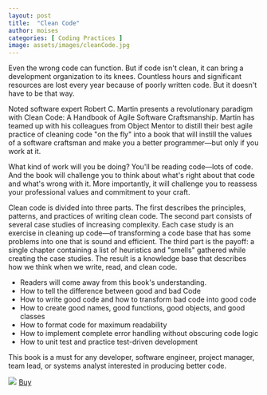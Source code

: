 ```yaml
---
layout: post
title:  "Clean Code"
author: moises
categories: [ Coding Practices ]
image: assets/images/cleanCode.jpg
---
```


Even the wrong code can function. But if code isn't clean, it can bring a development organization to its knees. Countless hours and significant resources are lost every year because of poorly written code. But it doesn't have to be that way.

Noted software expert Robert C. Martin presents a revolutionary paradigm with Clean Code: A Handbook of Agile Software Craftsmanship. Martin has teamed up with his colleagues from Object Mentor to distill their best agile practice of cleaning code "on the fly" into a book that will instill the values of a software craftsman and make you a better programmer—but only if you work at it.

What kind of work will you be doing? You'll be reading code—lots of code. And the book will challenge you to think about what's right about that code and what's wrong with it. More importantly, it will challenge you to reassess your professional values and commitment to your craft.

Clean code is divided into three parts. The first describes the principles, patterns, and practices of writing clean code. The second part consists of several case studies of increasing complexity. Each case study is an exercise in cleaning up code—of transforming a code base that has some problems into one that is sound and efficient. The third part is the payoff: a single chapter containing a list of heuristics and "smells" gathered while creating the case studies. The result is a knowledge base that describes how we think when we write, read, and clean code.

- Readers will come away from this book's understanding.
- How to tell the difference between good and bad Code
- How to write good code and how to transform bad code into good code
- How to create good names, good functions, good objects, and good classes
- How to format code for maximum readability
- How to implement complete error handling without obscuring code logic
- How to unit test and practice test-driven development

This book is a must for any developer, software engineer, project manager, team lead, or systems analyst interested in producing better code.

<a href="https://www.amazon.de/-/en/Robert-Martin/dp/0132350882?crid=3F4NYDQLXT1RS&keywords=clean+code&qid=1653231702&sprefix=clean+co%2Caps%2C145&sr=8-1&linkCode=li2&tag=mkgv89-21&linkId=e8878c14b9d1424ce3d435852e5c177d&language=en_GB&ref_=as_li_ss_il" target="_blank"><img border="0" src="//ws-eu.amazon-adsystem.com/widgets/q?_encoding=UTF8&ASIN=0132350882&Format=_SL160_&ID=AsinImage&MarketPlace=DE&ServiceVersion=20070822&WS=1&tag=mkgv89-21&language=en_GB" ></a><img src="https://ir-de.amazon-adsystem.com/e/ir?t=mkgv89-21&language=en_GB&l=li2&o=3&a=0132350882" width="1" height="1" border="0" alt="" style="border:none !important; margin:0px !important;" />
<a target="_blank" href="https://amzn.to/38Gk5c4" class="btn btn-danger">Buy</a>